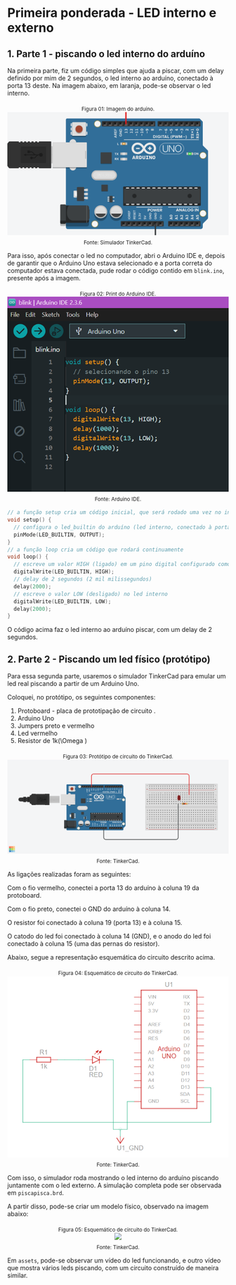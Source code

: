# Primeira ponderada - LED interno e externo

## 1. Parte 1 - piscando o led interno do arduíno

Na primeira parte, fiz um código simples que ajuda a piscar, com um delay definido por mim de 2 segundos, o led interno ao arduíno, conectado à porta 13 deste. Na imagem abaixo, em laranja, pode-se observar o led interno.

<div align="center">
<sub>Figura 01: Imagem do arduíno.</sub>
</div>
<div align="center">
<img src="parte 1/assets/arduino.png">
</div>

<div align="center">
<sub>Fonte: Simulador TinkerCad.</sub>
</div>

Para isso, após conectar o led no computador, abri o Arduino IDE e, depois de garantir que o Arduino Uno estava selecionado e a porta correta do computador estava conectada, pude rodar o código contido em `blink.ino`, presente após a imagem.

<div align="center">
<sub>Figura 02: Print do Arduino IDE.</sub>
</div>
<div align="center">
<img src="parte 1/assets/arduinoIDE.png">
</div>

<div align="center">
<sub>Fonte: Arduino IDE.</sub>
</div>

```c++
// a função setup cria um código inicial, que será rodado uma vez no início
void setup() {
  // configura o led_builtin do arduíno (led interno, conectado à porta 13) como saída
  pinMode(LED_BUILTIN, OUTPUT);
}
// a função loop cria um código que rodará continuamente
void loop() {
  // escreve um valor HIGH (ligado) em um pino digital configurado como saída (nesse caso o led builtin)
  digitalWrite(LED_BUILTIN, HIGH);
  // delay de 2 segundos (2 mil milissegundos)
  delay(2000);
  // escreve o valor LOW (desligado) no led interno
  digitalWrite(LED_BUILTIN, LOW);
  delay(2000);
}
```

O código acima faz o led interno ao arduíno piscar, com um delay de 2 segundos.

## 2. Parte 2 - Piscando um led físico (protótipo)

Para essa segunda parte, usaremos o simulador TinkerCad para emular um led real piscando a partir de um Arduino Uno.

Coloquei, no protótipo, os seguintes componentes:

1. Protoboard - placa de prototipação de circuito .
2. Arduino Uno 
3. Jumpers preto e vermelho
4. Led vermelho
5. Resistor de 1k\(\Omega \)

<div align="center">
<sub>Figura 03: Protótipo de circuito do TinkerCad.</sub>
</div>
<div align="center">
<img src="parte 2/assets/pisca_pisca.png">
</div>

<div align="center">
<sub>Fonte: TinkerCad.</sub>
</div>

As ligações realizadas foram as seguintes: 

Com o fio vermelho, conectei a porta 13 do arduíno à coluna 19 da protoboard. 

Com o fio preto, conectei o GND do arduíno à coluna 14.

O resistor foi conectado à coluna 19 (porta 13) e à coluna 15.

O catodo do led foi conectado à coluna 14 (GND), e o anodo do led foi conectado à coluna 15 (uma das pernas do resistor).

Abaixo, segue a representação esquemática do circuito descrito acima.

<div align="center">
<sub>Figura 04: Esquemático de circuito do TinkerCad.</sub>
</div>
<div align="center">
<img src="parte 2/assets/esquematico.png">
</div>

<div align="center">
<sub>Fonte: TinkerCad.</sub>
</div>

Com isso, o simulador roda mostrando o led interno do arduíno piscando juntamente com o led externo. A simulação completa pode ser observada em `piscapisca.brd`.

A partir disso, pode-se criar um modelo físico, observado na imagem abaixo: 

<div align="center">
<sub>Figura 05: Esquemático de circuito do TinkerCad.</sub>
</div>
<div align="center">
<img src="parte 2/assets/led.png">
</div>

<div align="center">
<sub>Fonte: TinkerCad.</sub>
</div>

Em `assets`, pode-se observar um vídeo do led funcionando, e outro vídeo que mostra vários leds piscando, com um circuito construído de maneira similar.



